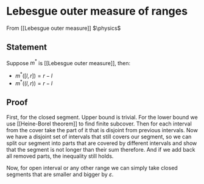 # Lebesgue outer measure of ranges
From [[Lebesgue outer measure]]
$\physics$
## Statement
Suppose $m^{*}$ is [[Lebesgue outer measure]], then:
- $m^{*}([l, r]) = r - l$
- $m^{*}((l, r)) = r - l$

## Proof
First, for the closed segment. Upper bound is trivial. For the lower bound we use [[Heine-Borel theorem]] to find finite subcover. Then for each interval from the cover take the part of it that is disjoint from previous intervals. Now we have a disjoint set of intervals that still covers our segment, so we can split our segment into parts that are covered by different intervals and show that the segment is not longer than their sum therefore. And if we add back all removed parts, the inequality still holds.

Now, for open interval or any other range we can simply take closed segments that are smaller and bigger by $\varepsilon$.